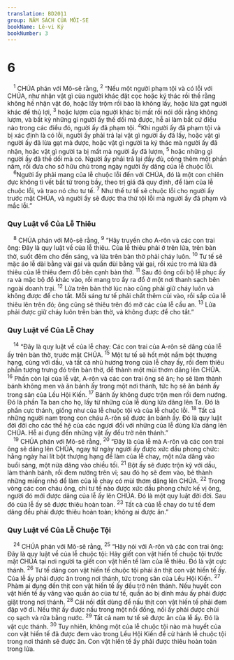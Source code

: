 ```yaml
---
translation: BD2011
group: NĂM SÁCH CỦA MÔI-SE
bookName: Lê-vi Ký 
bookNumber: 3
---
```


<div class="title"><h1>6</h1></div>
<span class="verse le_6_1"> <sup>1</sup> CHÚA phán với Mô-sê rằng, </span>
<span class="verse le_6_2"><sup>2</sup> “Nếu một người phạm tội và có lỗi với CHÚA, như nhận vật gì của người khác đặt cọc hoặc ký thác rồi thề rằng không hề nhận vật đó, hoặc lấy trộm rồi bảo là không lấy, hoặc lừa gạt người khác để thủ lợi, </span>
<span class="verse le_6_3"><sup>3</sup> hoặc lượm của người khác bị mất rồi nói dối rằng không lượm, và bất kỳ những gì người ấy thề dối mà được, hễ ai làm bất cứ điều nào trong các điều đó, người ấy đã phạm tội. </span>
<span class="verse le_6_4"><sup>4</sup>Khi người ấy đã phạm tội và bị xác định là có lỗi, người ấy phải trả lại vật gì người ấy đã lấy, hoặc vật gì người ấy đã lừa gạt mà được, hoặc vật gì người ta ký thác mà người ấy đã nhận, hoặc vật gì người ta bị mất mà người ấy đã lượm, </span>
<span class="verse le_6_5"><sup>5</sup> hoặc những gì người ấy đã thề dối mà có. Người ấy phải trả lại đầy đủ, cộng thêm một phần năm, rồi đưa cho sở hữu chủ trong ngày người ấy dâng của lễ chuộc lỗi.<br/></span>
<span class="verse le_6_6"> <sup>6</sup>Người ấy phải mang của lễ chuộc lỗi đến với CHÚA, đó là một con chiên đực không tì vết bắt từ trong bầy, theo trị giá đã quy định, để làm của lễ chuộc lỗi, và trao nó cho tư tế. </span>
<span class="verse le_6_7"><sup>7</sup> Như thế tư tế sẽ chuộc lỗi cho người ấy trước mặt CHÚA, và người ấy sẽ được tha thứ tội lỗi mà người ấy đã phạm và mắc lỗi.”<br/></span>
<div class="title"><h3>Quy Luật về Của Lễ Thiêu</h3></div>
<span class="verse le_6_8"> <sup>8</sup> CHÚA phán với Mô-sê rằng, </span>
<span class="verse le_6_9"><sup>9</sup> “Hãy truyền cho A-rôn và các con trai ông: Ðây là quy luật về của lễ thiêu. Của lễ thiêu phải ở trên lửa, trên bàn thờ, suốt đêm cho đến sáng, và lửa trên bàn thờ phải cháy luôn. </span>
<span class="verse le_6_10"><sup>10</sup> Tư tế sẽ mặc áo lễ dài bằng vải gai và quần đùi bằng vải gai, rồi xúc tro mà lửa đã thiêu của lễ thiêu đem đổ bên cạnh bàn thờ. </span>
<span class="verse le_6_11"><sup>11</sup> Sau đó ông cổi bộ lễ phục ấy ra và mặc bộ đồ khác vào, rồi mang tro ấy ra đổ ở một nơi thanh sạch bên ngoài doanh trại. </span>
<span class="verse le_6_12"><sup>12</sup> Lửa trên bàn thờ lúc nào cũng phải giữ cháy luôn và không được để cho tắt. Mỗi sáng tư tế phải chất thêm củi vào, rồi sắp của lễ thiêu lên trên đó; ông cũng sẽ thiêu trên đó mỡ các của lễ cầu an. </span>
<span class="verse le_6_13"><sup>13</sup> Lửa phải được giữ cháy luôn trên bàn thờ, và không được để cho tắt.”<br/></span>
<div class="title"><h3>Quy Luật về Của Lễ Chay</h3></div>
<span class="verse le_6_14"> <sup>14</sup> “Ðây là quy luật về của lễ chay: Các con trai của A-rôn sẽ dâng của lễ ấy trên bàn thờ, trước mặt CHÚA. </span>
<span class="verse le_6_15"><sup>15</sup> Một tư tế sẽ hốt một nắm bột thượng hạng, cùng với dầu, và tất cả nhũ hương trong của lễ chay ấy, rồi đem thiêu phần tượng trưng đó trên bàn thờ, để thành một mùi thơm dâng lên CHÚA. </span>
<span class="verse le_6_16"><sup>16</sup> Phần còn lại của lễ vật, A-rôn và các con trai ông sẽ ăn; họ sẽ làm thành bánh không men và ăn bánh ấy trong một nơi thánh, tức họ sẽ ăn bánh ấy trong sân của Lều Hội Kiến. </span>
<span class="verse le_6_17"><sup>17</sup> Bánh ấy không được trộn men rồi đem nướng. Ðó là phần Ta ban cho họ, lấy từ những của lễ dùng lửa dâng lên Ta. Ðó là phần cực thánh, giống như của lễ chuộc tội và của lễ chuộc lỗi. </span>
<span class="verse le_6_18"><sup>18</sup> Tất cả những người nam trong con cháu A-rôn sẽ được ăn bánh ấy. Ðó là quy luật đời đời cho các thế hệ của các ngươi đối với những của lễ dùng lửa dâng lên CHÚA. Hễ ai đụng đến những vật ấy đều trở nên thánh.”<br/></span>
<span class="verse le_6_19"> <sup>19</sup> CHÚA phán với Mô-sê rằng, </span>
<span class="verse le_6_20"><sup>20</sup> “Ðây là của lễ mà A-rôn và các con trai ông sẽ dâng lên CHÚA, ngay từ ngày người ấy được xức dầu phong chức: hằng ngày hai lít bột thượng hạng để làm của lễ chay, một nửa dâng vào buổi sáng, một nửa dâng vào chiều tối. </span>
<span class="verse le_6_21"><sup>21</sup> Bột ấy sẽ được trộn kỹ với dầu, làm thành bánh, rồi đem nướng trên vỉ; sau đó họ sẽ đem vào, bẻ thành những miếng nhỏ để làm của lễ chay có mùi thơm dâng lên CHÚA. </span>
<span class="verse le_6_22"><sup>22</sup> Trong vòng các con cháu ông, chỉ tư tế nào được xức dầu phong chức kế vị ông, người đó mới được dâng của lễ ấy lên CHÚA. Ðó là một quy luật đời đời. Sau đó của lễ ấy sẽ được thiêu hoàn toàn. </span>
<span class="verse le_6_23"><sup>23</sup> Tất cả của lễ chay do tư tế đem dâng đều phải được thiêu hoàn toàn; không ai được ăn.”<br/></span>
<div class="title"><h3>Quy Luật về Của Lễ Chuộc Tội</h3></div>
<span class="verse le_6_24"> <sup>24</sup> CHÚA phán với Mô-sê rằng, </span>
<span class="verse le_6_25"><sup>25</sup> “Hãy nói với A-rôn và các con trai ông: Ðây là quy luật về của lễ chuộc tội: Hãy giết con vật hiến tế chuộc tội trước mặt CHÚA tại nơi người ta giết con vật hiến tế làm của lễ thiêu. Ðó là vật cực thánh. </span>
<span class="verse le_6_26"><sup>26</sup> Tư tế dâng con vật hiến tế chuộc tội phải ăn thịt con vật hiến tế ấy. Của lễ ấy phải được ăn trong nơi thánh, tức trong sân của Lều Hội Kiến. </span>
<span class="verse le_6_27"><sup>27</sup> Phàm ai đụng đến thịt con vật hiến tế ấy đều trở nên thánh. Nếu huyết con vật hiến tế ấy văng vào quần áo của tư tế, quần áo bị dính máu ấy phải được giặt trong nơi thánh. </span>
<span class="verse le_6_28"><sup>28</sup> Cái nồi đất dùng để nấu thịt con vật hiến tế phải đem đập vỡ đi. Nếu thịt ấy được nấu trong một nồi đồng, nồi ấy phải được chùi cọ sạch và rửa bằng nước. </span>
<span class="verse le_6_29"><sup>29</sup> Tất cả nam tư tế sẽ được ăn của lễ ấy. Ðó là vật cực thánh. </span>
<span class="verse le_6_30"><sup>30</sup> Tuy nhiên, không một của lễ chuộc tội nào mà huyết của con vật hiến tế đã được đem vào trong Lều Hội Kiến để cử hành lễ chuộc tội trong nơi thánh sẽ được ăn. Con vật hiến tế ấy phải được thiêu hoàn toàn trong lửa.<br/></span>
